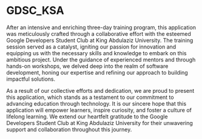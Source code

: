 # GDSC_KSA
After an intensive and enriching three-day training program, this application was meticulously crafted through a collaborative effort with the esteemed Google Developers Student Club at King Abdulaziz University. The training session served as a catalyst, igniting our passion for innovation and equipping us with the necessary skills and knowledge to embark on this ambitious project. Under the guidance of experienced mentors and through hands-on workshops, we delved deep into the realm of software development, honing our expertise and refining our approach to building impactful solutions.

As a result of our collective efforts and dedication, we are proud to present this application, which stands as a testament to our commitment to advancing education through technology. It is our sincere hope that this application will empower learners, inspire curiosity, and foster a culture of lifelong learning. We extend our heartfelt gratitude to the Google Developers Student Club at King Abdulaziz University for their unwavering support and collaboration throughout this journey.
 
